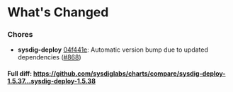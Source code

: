 # What's Changed

### Chores
- **sysdig-deploy** [04f441e](https://github.com/sysdiglabs/charts/commit/04f441e498914b8402a9e7b978b2edf8dad1beb7): Automatic version bump due to updated dependencies ([#868](https://github.com/sysdiglabs/charts/issues/868))

#### Full diff: https://github.com/sysdiglabs/charts/compare/sysdig-deploy-1.5.37...sysdig-deploy-1.5.38
